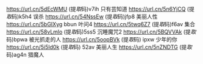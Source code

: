 

https://url.cn/5dEcWMU      (提*取*码)v7ih    只有芸知道
https://url.cn/5n6YjCQ      (提*取*码)k5h4    误杀
https://url.cn/54NssEw      (提*取*码)jfp8  美丽人性
https://url.cn/5bGIXyg    bbun    叶问4
https://url.cn/5twq6Z7   (提*取*码)f6av 集合
https://url.cn/58vLmlo  (提*取*码)5ss5  沉睡魔咒2
https://url.cn/5BQVVAk   (提*取*码)bpwa 被光抓走的人
https://url.cn/5oopBVk   (提*取*码) ipxw 少年的你
https://url.cn/5i5Id0k (提*取*码) 52av 美丽人生
https://url.cn/5nZNDTG  (提*取*码)ag4n  猎魔人
